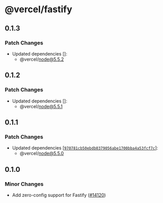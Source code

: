 # @vercel/fastify

## 0.1.3

### Patch Changes

- Updated dependencies []:
  - @vercel/node@5.5.2

## 0.1.2

### Patch Changes

- Updated dependencies []:
  - @vercel/node@5.5.1

## 0.1.1

### Patch Changes

- Updated dependencies [[`970781cb50ebdb0379056abe1700bba4a53fcf7c`](https://github.com/vercel/vercel/commit/970781cb50ebdb0379056abe1700bba4a53fcf7c)]:
  - @vercel/node@5.5.0

## 0.1.0

### Minor Changes

- Add zero-config support for Fastify ([#14120](https://github.com/vercel/vercel/pull/14120))
